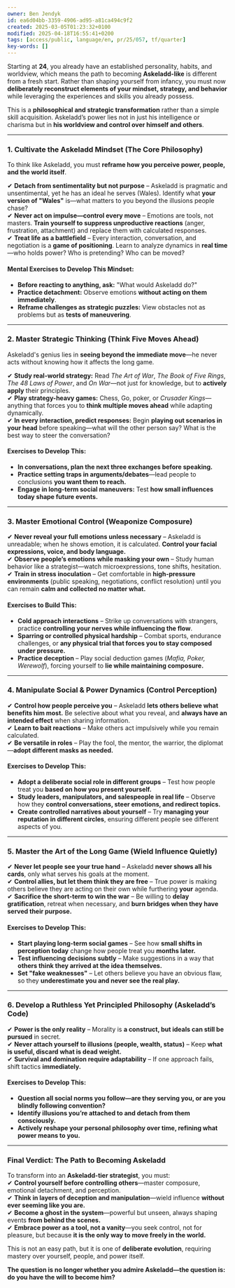 ```yaml
---
owner: Ben Jendyk
id: ea6d04bb-3359-4906-ad95-a81ca494c9f2
created: 2025-03-05T01:23:32+0100
modified: 2025-04-18T16:55:41+0200
tags: [access/public, language/en, pr/25/057, tf/quarter]
key-words: []
---
```


Starting at **24**, you already have an established personality, habits, and worldview, which means the path to becoming **Askeladd-like** is different from a fresh start. Rather than shaping yourself from infancy, you must now **deliberately reconstruct elements of your mindset, strategy, and behavior** while leveraging the experiences and skills you already possess.  

This is a **philosophical and strategic transformation** rather than a simple skill acquisition. Askeladd’s power lies not in just his intelligence or charisma but in **his worldview and control over himself and others**.  

---

### **1. Cultivate the Askeladd Mindset (The Core Philosophy)**
To think like Askeladd, you must **reframe how you perceive power, people, and the world itself**.  

✔ **Detach from sentimentality but not purpose** – Askeladd is pragmatic and unsentimental, yet he has an ideal he serves (Wales). Identify what **your version of "Wales"** is—what matters to you beyond the illusions people chase?  
✔ **Never act on impulse—control every move** – Emotions are tools, not masters. **Train yourself to suppress unproductive reactions** (anger, frustration, attachment) and replace them with calculated responses.  
✔ **Treat life as a battlefield** – Every interaction, conversation, and negotiation is a **game of positioning**. Learn to analyze dynamics in **real time**—who holds power? Who is pretending? Who can be moved?  

#### **Mental Exercises to Develop This Mindset:**
- **Before reacting to anything, ask:** "What would Askeladd do?"  
- **Practice detachment:** Observe emotions **without acting on them immediately**.  
- **Reframe challenges as strategic puzzles:** View obstacles not as problems but as **tests of maneuvering**.  

---

### **2. Master Strategic Thinking (Think Five Moves Ahead)**
Askeladd's genius lies in **seeing beyond the immediate move**—he never acts without knowing how it affects the long game.  

✔ **Study real-world strategy:** Read *The Art of War*, *The Book of Five Rings*, *The 48 Laws of Power*, and *On War*—not just for knowledge, but to **actively apply** their principles.  
✔ **Play strategy-heavy games:** Chess, Go, poker, or *Crusader Kings*—anything that forces you to **think multiple moves ahead** while adapting dynamically.  
✔ **In every interaction, predict responses:** Begin **playing out scenarios in your head** before speaking—what will the other person say? What is the best way to steer the conversation?  

#### **Exercises to Develop This:**
- **In conversations, plan the next three exchanges before speaking.**  
- **Practice setting traps in arguments/debates**—lead people to conclusions **you want them to reach.**  
- **Engage in long-term social maneuvers:** Test **how small influences today shape future events.**  

---

### **3. Master Emotional Control (Weaponize Composure)**
✔ **Never reveal your full emotions unless necessary** – Askeladd is unreadable; when he shows emotion, it is calculated. **Control your facial expressions, voice, and body language.**  
✔ **Observe people’s emotions while masking your own** – Study human behavior like a strategist—watch microexpressions, tone shifts, hesitation.  
✔ **Train in stress inoculation** – Get comfortable in **high-pressure environments** (public speaking, negotiations, conflict resolution) until you can remain **calm and collected no matter what.**  

#### **Exercises to Build This:**
- **Cold approach interactions** – Strike up conversations with strangers, practice **controlling your nerves while influencing the flow**.  
- **Sparring or controlled physical hardship** – Combat sports, endurance challenges, or **any physical trial that forces you to stay composed under pressure.**  
- **Practice deception** – Play social deduction games (*Mafia, Poker, Werewolf*), forcing yourself to **lie while maintaining composure.**  

---

### **4. Manipulate Social & Power Dynamics (Control Perception)**
✔ **Control how people perceive you** – Askeladd **lets others believe what benefits him most.** Be selective about what you reveal, and **always have an intended effect** when sharing information.  
✔ **Learn to bait reactions** – Make others act impulsively while you remain calculated.  
✔ **Be versatile in roles** – Play the fool, the mentor, the warrior, the diplomat—**adopt different masks as needed.**  

#### **Exercises to Develop This:**
- **Adopt a deliberate social role in different groups** – Test how people treat you **based on how you present yourself.**  
- **Study leaders, manipulators, and salespeople in real life** – Observe how they **control conversations, steer emotions, and redirect topics.**  
- **Create controlled narratives about yourself** – Try **managing your reputation in different circles**, ensuring different people see different aspects of you.  

---

### **5. Master the Art of the Long Game (Wield Influence Quietly)**
✔ **Never let people see your true hand** – Askeladd **never shows all his cards**, only what serves his goals at the moment.  
✔ **Control allies, but let them think they are free** – True power is making others believe they are acting on their own while furthering **your** agenda.  
✔ **Sacrifice the short-term to win the war** – Be willing to **delay gratification**, retreat when necessary, and **burn bridges when they have served their purpose.**  

#### **Exercises to Develop This:**
- **Start playing long-term social games** – See how **small shifts in perception today** change how people treat you **months later.**  
- **Test influencing decisions subtly** – Make suggestions in a way that **others think they arrived at the idea themselves.**  
- **Set "fake weaknesses"** – Let others believe you have an obvious flaw, so they **underestimate you and never see the real play.**  

---

### **6. Develop a Ruthless Yet Principled Philosophy (Askeladd’s Code)**
✔ **Power is the only reality** – Morality is **a construct, but ideals can still be pursued** in secret.  
✔ **Never attach yourself to illusions (people, wealth, status)** – Keep **what is useful, discard what is dead weight.**  
✔ **Survival and domination require adaptability** – If one approach fails, shift tactics **immediately.**  

#### **Exercises to Develop This:**
- **Question all social norms you follow—are they serving you, or are you blindly following convention?**  
- **Identify illusions you’re attached to and detach from them consciously.**  
- **Actively reshape your personal philosophy over time, refining what power means to you.**  

---

### **Final Verdict: The Path to Becoming Askeladd**
To transform into an **Askeladd-tier strategist**, you must:  
✔ **Control yourself before controlling others**—master composure, emotional detachment, and perception.  
✔ **Think in layers of deception and manipulation**—wield influence **without ever seeming like you are.**  
✔ **Become a ghost in the system**—powerful but unseen, always shaping events **from behind the scenes.**  
✔ **Embrace power as a tool, not a vanity**—you seek control, not for pleasure, but because **it is the only way to move freely in the world.**  

This is not an easy path, but it is one of **deliberate evolution**, requiring mastery over yourself, people, and power itself. 

**The question is no longer whether you admire Askeladd—the question is: do you have the will to become him?**